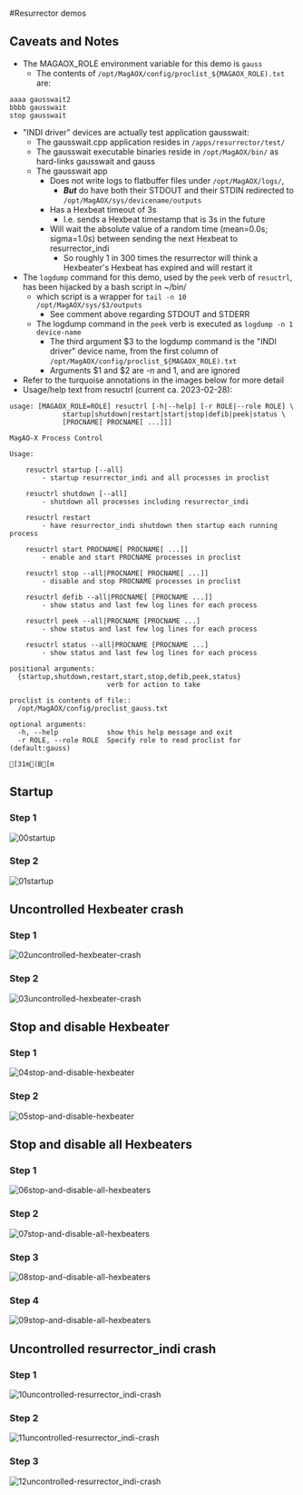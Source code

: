#Resurrector demos

## Caveats and Notes

- The MAGAOX_ROLE environment variable for this demo is ```gauss```
  - The contents of  ```/opt/MagAOX/config/proclist_${MAGAOX_ROLE).txt``` are:
```
aaaa gausswait2
bbbb gausswait
stop gausswait
```
- "INDI driver" devices are actually test application gausswait:
  - The gausswait.cpp application resides in ```/apps/resurrector/test/```
  - The gausswait executable binaries reside in ```/opt/MagAOX/bin/``` as hard-links gausswait and gauss
  - The gausswait app
    - Does not write logs to flatbuffer files under ```/opt/MagAOX/logs/```,
      - **_But_** do have both their STDOUT and their STDIN redirected to ```/opt/MagAOX/sys/devicename/outputs```
    - Has a Hexbeat timeout of 3s
      - I.e. sends a Hexbeat timestamp that is 3s in the future
    - Will wait the absolute value of a random time (mean=0.0s; sigma=1.0s) between sending the next Hexbeat to resurrector_indi
      - So roughly 1 in 300 times the resurrector will think a Hexbeater's Hexbeat has expired and will restart it
- The ```logdump``` command for this demo, used by the ```peek``` verb of ```resuctrl```, has been hijacked by a bash script in ~/bin/
  - which script is a wrapper for ```tail -n 10 /opt/MagAOX/sys/$3/outputs```
    - See comment above regarding STDOUT and STDERR
  - The logdump command in the ```peek``` verb is executed as ```logdump -n 1 device-name```
    - The third argument \$3 to the logdump command is the "INDI driver" device name, from the first column of ```/opt/MagAOX/config/proclist_${MAGAOX_ROLE).txt```
    - Arguments \$1 and \$2 are -n and 1, and are ignored
- Refer to the turquoise annotations in the images below for more detail
- Usage/help text from resuctrl (current ca. 2023-02-28):
```
usage: [MAGAOX_ROLE=ROLE] resuctrl [-h|--help] [-r ROLE|--role ROLE] \
             startup|shutdown|restart|start|stop|defib|peek|status \
             [PROCNAME[ PROCNAME[ ...]]]

MagAO-X Process Control

Usage:

    resuctrl startup [--all]
        - startup resurrector_indi and all processes in proclist

    resuctrl shutdown [--all]
        - shutdown all processes including resurrector_indi

    resuctrl restart
        - have resurrector_indi shutdown then startup each running process

    resuctrl start PROCNAME[ PROCNAME[ ...]]
        - enable and start PROCNAME processes in proclist

    resuctrl stop --all|PROCNAME[ PROCNAME[ ...]]
        - disable and stop PROCNAME processes in proclist

    resuctrl defib --all|PROCNAME[ [PROCNAME ...]]
        - show status and last few log lines for each process

    resuctrl peek --all|PROCNAME [PROCNAME ...]
        - show status and last few log lines for each process

    resuctrl status --all|PROCNAME [PROCNAME ...]
        - show status and last few log lines for each process

positional arguments:
  {startup,shutdown,restart,start,stop,defib,peek,status}
                        verb for action to take

proclist is contents of file::
  /opt/MagAOX/config/proclist_gauss.txt

optional arguments:
  -h, --help            show this help message and exit
  -r ROLE, --role ROLE  Specify role to read proclist for (default:gauss)

[31m(B[m
```

## Startup

### Step 1
![00startup](zzimages/00startup.png)
### Step 2
![01startup](zzimages/01startup.png)

## Uncontrolled Hexbeater crash

### Step 1
![02uncontrolled-hexbeater-crash](zzimages/02uncontrolled-hexbeater-crash.png)
### Step 2
![03uncontrolled-hexbeater-crash](zzimages/03uncontrolled-hexbeater-crash.png)

## Stop and disable Hexbeater

### Step 1
![04stop-and-disable-hexbeater](zzimages/04stop-and-disable-hexbeater.png)
### Step 2
![05stop-and-disable-hexbeater](zzimages/05stop-and-disable-hexbeater.png)

## Stop and disable all Hexbeaters

### Step 1
![06stop-and-disable-all-hexbeaters](zzimages/06stop-and-disable-all-hexbeaters.png)
### Step 2
![07stop-and-disable-all-hexbeaters](zzimages/07stop-and-disable-all-hexbeaters.png)
### Step 3
![08stop-and-disable-all-hexbeaters](zzimages/08stop-and-disable-all-hexbeaters.png)
### Step 4
![09stop-and-disable-all-hexbeaters](zzimages/09stop-and-disable-all-hexbeaters.png)

## Uncontrolled resurrector_indi crash

### Step 1
![10uncontrolled-resurrector_indi-crash](zzimages/10uncontrolled-resurrector_indi-crash.png)
### Step 2
![11uncontrolled-resurrector_indi-crash](zzimages/11uncontrolled-resurrector_indi-crash.png)
### Step 3
![12uncontrolled-resurrector_indi-crash](zzimages/12uncontrolled-resurrector_indi-crash.png)

